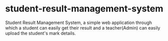 # student-result-management-system
Student Result Management System, a simple web application through which a student can easily get their result and a teacher(Admin) can easily upload the student's mark details.
